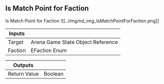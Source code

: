 ## Is Match Point for Faction
Is Match Point for Faction
![[../img/nd_img_IsMatchPointForFaction.png]]

|Inputs||
|--|--|
| Target | Arena Game State Object Reference |
| Faction | EFaction Enum |

|Outputs||
|--|--|
| Return Value | Boolean |
